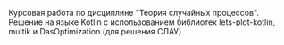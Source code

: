 Курсовая работа по дисциплине "Теория случайных процессов". Решение на языке Kotlin с использованием библиотек lets-plot-kotlin, multik и DasOptimization (для решения СЛАУ)
